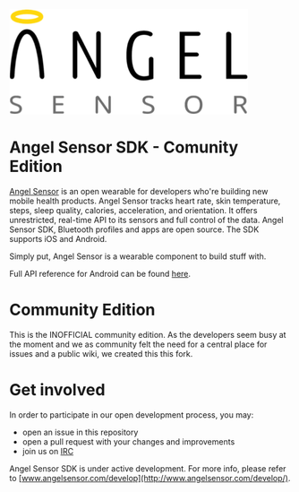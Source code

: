 ![Angel Sensor logo](https://github.com/AngelSensor/angel-sdk/blob/master/assets/Logo-Black-on-white.png)

Angel Sensor SDK - Comunity Edition
================

[Angel Sensor](http://angelsensor.com/) is an open wearable for developers who're building new mobile health products. Angel Sensor tracks heart rate, skin temperature, steps, sleep quality, calories, acceleration, and orientation. It offers unrestricted, real-time API to its sensors and full control of the data. Angel Sensor SDK, Bluetooth profiles and apps are open source. The SDK supports iOS and Android.

Simply put, Angel Sensor is a wearable component to build stuff with.

Full API reference for Android can be found [here](https://angelsensor.github.io/angel-sdk/).

# Community Edition
This is the INOFFICIAL community edition. As the developers seem busy at the moment and we as community felt the need for a central place for issues and a public wiki, we created this this fork.

# Get involved
In order to participate in our open development process, you may:
* open an issue in this repository
* open a pull request with your changes and improvements
* join us on [IRC](https://webchat.freenode.net/?channels=angelsensor)


Angel Sensor SDK is under active development. For more info, please refer to [www.angelsensor.com/develop](http://www.angelsensor.com/develop/).
